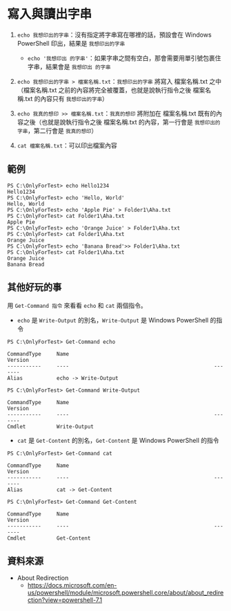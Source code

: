 # 寫入與讀出字串

1. `echo 我想印出的字串`：沒有指定將字串寫在哪裡的話，預設會在 Windows PowerShell 印出，結果是 `我想印出的字串`
   * `echo '我想印出 的字串'`：如果字串之間有空白，那會需要用單引號包裹住字串，結果會是 `我想印出 的字串`

2. `echo 我想印出的字串 > 檔案名稱.txt`：`我想印出的字串` 將寫入 檔案名稱.txt 之中（檔案名稱.txt 之前的內容將完全被覆蓋，也就是說執行指令之後 檔案名稱.txt 的內容只有 `我想印出的字串`）

3. `echo 我真的想印 >> 檔案名稱.txt`：`我真的想印` 將附加在 檔案名稱.txt 既有的內容之後（也就是說執行指令之後 檔案名稱.txt 的內容，第一行會是 `我想印出的字串`，第二行會是 `我真的想印`）

4. `cat 檔案名稱.txt`：可以印出檔案內容

## 範例

```
PS C:\OnlyForTest> echo Hello1234
Hello1234
PS C:\OnlyForTest> echo 'Hello, World'
Hello, World
PS C:\OnlyForTest> echo 'Apple Pie' > Folder1\Aha.txt
PS C:\OnlyForTest> cat Folder1\Aha.txt
Apple Pie
PS C:\OnlyForTest> echo 'Orange Juice' > Folder1\Aha.txt
PS C:\OnlyForTest> cat Folder1\Aha.txt
Orange Juice
PS C:\OnlyForTest> echo 'Banana Bread'>> Folder1\Aha.txt
PS C:\OnlyForTest> cat Folder1\Aha.txt
Orange Juice
Banana Bread
```

## 其他好玩的事

用 `Get-Command 指令` 來看看 `echo` 和 `cat` 兩個指令。

* `echo` 是 `Write-Output` 的別名，`Write-Output` 是 Windows PowerShell 的指令

```
PS C:\OnlyForTest> Get-Command echo

CommandType     Name                                               Version
-----------     ----                                               -------
Alias           echo -> Write-Output
```

```
PS C:\OnlyForTest> Get-Command Write-Output

CommandType     Name                                               Version
-----------     ----                                               -------
Cmdlet          Write-Output
```

* `cat` 是 `Get-Content` 的別名，`Get-Content` 是 Windows PowerShell 的指令

```
PS C:\OnlyForTest> Get-Command cat

CommandType     Name                                               Version
-----------     ----                                               -------
Alias           cat -> Get-Content
```

```
PS C:\OnlyForTest> Get-Command Get-Content

CommandType     Name                                               Version
-----------     ----                                               -------
Cmdlet          Get-Content
```

## 資料來源

* About Redirection
  * https://docs.microsoft.com/en-us/powershell/module/microsoft.powershell.core/about/about_redirection?view=powershell-7.1
